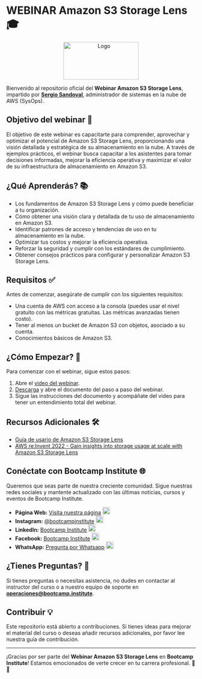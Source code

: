 # WEBINAR Amazon S3 Storage Lens 🎓

<p align="center">
<img src="https://bootcamp-institute.com/cdn/shop/files/Bootcamp-Institute_Aprende-Cloud-computing-con-los-expertos.jpg?v=1650398319" alt="Logo" width="200" height="100">
</p>

Bienvenido al repositorio oficial del **Webinar Amazon S3 Storage Lens**, impartido por **[Sergio Sandoval](https://www.linkedin.com/in/sergioaugustosandoval)**, administrador de sistemas en la nube de AWS (SysOps).

## Objetivo del webinar 🎯

El objetivo de este webinar es capacitarte para comprender, aprovechar y optimizar el potencial de Amazon S3 Storage Lens, proporcionando una visión detallada y estratégica de su almacenamiento en la nube. A través de ejemplos prácticos, el webinar busca capacitar a los asistentes para tomar decisiones informadas, mejorar la eficiencia operativa y maximizar el valor de su infraestructura de almacenamiento en Amazon S3.

## ¿Qué Aprenderás? 📚

- Los fundamentos de Amazon S3 Storage Lens y cómo puede beneficiar a tu organización.
- Cómo obtener una visión clara y detallada de tu uso de almacenamiento en Amazon S3.
- Identificar patrones de acceso y tendencias de uso en tu almacenamiento en la nube.
- Optimizar tus costos y mejorar la eficiencia operativa.
- Reforzar la seguridad y cumplir con los estándares de cumplimiento.
- Obtener consejos prácticos para configurar y personalizar Amazon S3 Storage Lens.

## Requisitos ✅

Antes de comenzar, asegúrate de cumplir con los siguientes requisitos:

- Una cuenta de AWS con acceso a la consola (puedes usar el nivel gratuito con las métricas gratuitas. Las métricas avanzadas tienen costo).
- Tener al menos un bucket de Amazon S3 con objetos, asociado a su cuenta.
- Conocimientos básicos de Amazon S3.

## ¿Cómo Empezar? 🚀

Para comenzar con el webinar, sigue estos pasos:

1. Abre el [video del webinar](https://drive.google.com/file/d/1dSvrcvObm8p40FlOWfB9c8qrB5LxGwJt/view?usp=drive_link).
2. [Descarga](https://github.com/SergioSandovalBI/webinar-s3-storage-lens/blob/main/Paso_a_paso_webinar_S3_Storage_Lens.pdf) y abre el documento del paso a paso del webinar.
3. Sigue las instrucciones del documento y acompáñate del video para tener un entendimiento total del webinar.

## Recursos Adicionales 🛠️

- [Guía de usario de Amazon S3 Storage Lens](https://docs.aws.amazon.com/es_es/AmazonS3/latest/userguide/storage_lens.html)
- [AWS re:Invent 2022 - Gain insights into storage usage at scale with Amazon S3 Storage Lens](https://www.youtube.com/watch?v=ENIg1sT9Axc)

## Conéctate con Bootcamp Institute 🌐

Queremos que seas parte de nuestra creciente comunidad. Sigue nuestras redes sociales y mantente actualizado con las últimas noticias, cursos y eventos de Bootcamp Institute.

- **Página Web:** [Visita nuestra página](https://bootcamp-institute.com/) <img src="https://encrypted-tbn0.gstatic.com/images?q=tbn:ANd9GcQVDd5yWRGNNxHId-np7B31fLaWFtbUPkVZ-CJXc8oUJQ&s" alt="Web" width="20" height="20">
- **Instagram:** [@bootcampinstitute](https://www.instagram.com/bootcamp_institute/) <img src="https://upload.wikimedia.org/wikipedia/commons/thumb/e/e7/Instagram_logo_2016.svg/2048px-Instagram_logo_2016.svg.png" alt="Instagram" width="20" height="20">
- **LinkedIn:** [Bootcamp Institute](https://www.linkedin.com/company/bootcamp-institute) <img src="https://upload.wikimedia.org/wikipedia/commons/thumb/8/81/LinkedIn_icon.svg/2048px-LinkedIn_icon.svg.png" alt="LinkedIn" width="20" height="20">
- **Facebook:** [Bootcamp Institute](https://www.facebook.com/bootcampinstituteLATAM/) <img src="https://upload.wikimedia.org/wikipedia/commons/b/b9/2023_Facebook_icon.svg" alt="Facebook" width="20" height="20">
- **WhatsApp:** [Pregunta por Whatsapp](https://api.whatsapp.com/send?phone=525567474611&text=Hola,%20me%20gustar%C3%ADa%20recibir%20m%C3%A1s%20informaci%C3%B3n%20sobre%20su%20oferta%20educativa.) <img src="https://upload.wikimedia.org/wikipedia/commons/thumb/6/6b/WhatsApp.svg/2044px-WhatsApp.svg.png" alt="WhatsApp" width="20" height="20">

## ¿Tienes Preguntas? 🤔

Si tienes preguntas o necesitas asistencia, no dudes en contactar al instructor del curso o a nuestro equipo de soporte en **<operaciones@bootcamp.institute>**.

## Contribuir 💡

Este repositorio está abierto a contribuciones. Si tienes ideas para mejorar el material del curso o deseas añadir recursos adicionales, por favor lee nuestra guía de contribución.

---

¡Gracias por ser parte del **Webinar Amazon S3 Storage Lens** en **Bootcamp Institute**! Estamos emocionados de verte crecer en tu carrera profesional. 💼🚀
